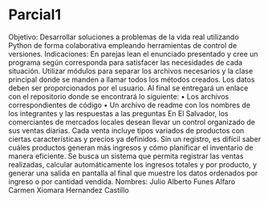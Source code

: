 # Parcial1 



Objetivo: Desarrollar soluciones a problemas de la vida real utilizando
Python de forma colaborativa empleando herramientas de control de
versiones.
Indicaciones: En parejas lean el enunciado presentado y cree un
programa según corresponda para satisfacer las necesidades de cada
situación. Utilizar módulos para separar los archivos necesarios y la clase
principal donde se manden a llamar todos los métodos creados. Los datos
deben ser proporcionados por el usuario. Al final se entregará un enlace
con el repositorio donde se encontrará lo siguiente:
• Los archivos correspondientes de código
• Un archivo de readme con los nombres de los integrantes y las
respuestas a las preguntas
En El Salvador, los comerciantes de mercados locales desean llevar un
control organizado de sus ventas diarias. Cada venta incluye tipos variados
de productos con ciertas características y precios ya definidos. Sin un registro,
es difícil saber cuáles productos generan más ingresos y cómo planificar el
inventario de manera eficiente.
Se busca un sistema que permita registrar las ventas realizadas, calcular
automáticamente los ingresos totales y por producto, y generar una salida
en pantalla al final que muestre los datos ordenados por ingreso o por
cantidad vendida.
 Nombres: Julio Alberto Funes Alfaro
          Carmen Xiomara Hernandez Castillo
